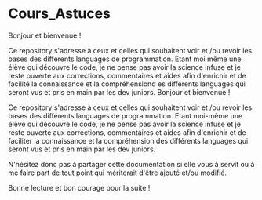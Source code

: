 # Cours_Astuces

Bonjour et bienvenue !
 
 Ce repository s'adresse  à ceux et celles qui souhaitent voir  et /ou revoir les bases des différents languages de programmation.  Etant moi même une élève qui découvre le code, je ne pense pas avoir la science infuse et je reste ouverte aux corrections, commentaires et aides afin d'enrichir et de facilité la connaissance et la compréhensiond es différents languages qui seront vus et pris en main par les dev juniors. Bonjour et bienvenue ! 
 
 Ce repository s'adresse  à ceux et celles qui souhaitent voir  et /ou revoir les bases des différents languages de programmation.  Etant moi-même une élève qui découvre le code, je ne pense pas avoir la science infuse et je reste ouverte aux corrections, commentaires et aides afin d'enrichir et de faciliter la connaissance et la compréhension des différents languages qui seront vus et pris en main par les dev juniors. 

 N'hésitez donc pas à partager cette documentation si elle vous à servit ou à me faire part de tout point qui mériterait d'être ajouté et/ou modifié.

 Bonne lecture et bon courage pour la suite ! 
